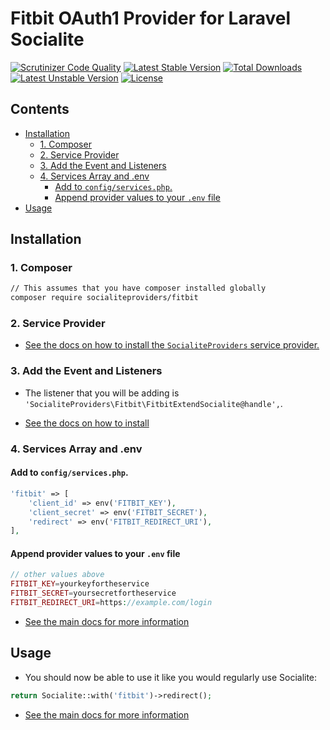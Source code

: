 # Fitbit OAuth1 Provider for Laravel Socialite

[![Scrutinizer Code Quality](https://img.shields.io/scrutinizer/g/SocialiteProviders/Fitbit.svg?style=flat-square)](https://scrutinizer-ci.com/g/SocialiteProviders/Fitbit/?branch=master)
[![Latest Stable Version](https://img.shields.io/packagist/v/socialiteproviders/fitbit.svg?style=flat-square)](https://packagist.org/packages/socialiteproviders/fitbit)
[![Total Downloads](https://img.shields.io/packagist/dt/socialiteproviders/fitbit.svg?style=flat-square)](https://packagist.org/packages/socialiteproviders/fitbit)
[![Latest Unstable Version](https://img.shields.io/packagist/vpre/socialiteproviders/fitbit.svg?style=flat-square)](https://packagist.org/packages/socialiteproviders/fitbit)
[![License](https://img.shields.io/packagist/l/socialiteproviders/fitbit.svg?style=flat-square)](https://packagist.org/packages/socialiteproviders/fitbit)

<!-- START doctoc generated TOC please keep comment here to allow auto update -->
<!-- DON'T EDIT THIS SECTION, INSTEAD RE-RUN doctoc TO UPDATE -->
## Contents

- [Installation](#installation)
  - [1. Composer](#1-composer)
  - [2. Service Provider](#2-service-provider)
  - [3. Add the Event and Listeners](#3-add-the-event-and-listeners)
  - [4. Services Array and .env](#4-services-array-and-env)
    - [Add to `config/services.php`.](#add-to-configservicesphp)
    - [Append provider values to your `.env` file](#append-provider-values-to-your-env-file)
- [Usage](#usage)

<!-- END doctoc generated TOC please keep comment here to allow auto update -->


## Installation

### 1. Composer

```bash
// This assumes that you have composer installed globally
composer require socialiteproviders/fitbit
```

### 2. Service Provider

* [See the docs on how to install the `SocialiteProviders` service provider.](https://github.com/SocialiteProviders/Manager#2-service-provider)


### 3. Add the Event and Listeners

* The listener that you will be adding is `'SocialiteProviders\Fitbit\FitbitExtendSocialite@handle',`.

* [See the docs on how to install](https://github.com/SocialiteProviders/Manager#3-add-the-event-and-listeners)

### 4. Services Array and .env

#### Add to `config/services.php`.

```php
'fitbit' => [
    'client_id' => env('FITBIT_KEY'),
    'client_secret' => env('FITBIT_SECRET'),
    'redirect' => env('FITBIT_REDIRECT_URI'),
],
```

#### Append provider values to your `.env` file

```php
// other values above
FITBIT_KEY=yourkeyfortheservice
FITBIT_SECRET=yoursecretfortheservice
FITBIT_REDIRECT_URI=https://example.com/login
```

* [See the main docs for more information](https://github.com/SocialiteProviders/Manager#4-services-array-and-env)


## Usage

* You should now be able to use it like you would regularly use Socialite:

```php
return Socialite::with('fitbit')->redirect();
```

* [See the main docs for more information](https://github.com/SocialiteProviders/Manager#usage)
